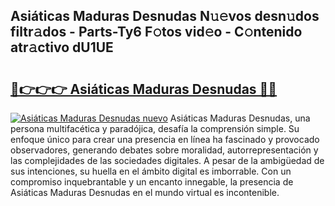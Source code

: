 ## Asiáticas Maduras Desnudas N𝚞𝚎vos desn𝚞dos filtr𝚊dos - Parts-Ty6 F𝚘tos vid𝚎o - C𝚘ntenido atr𝚊ctivo dU1UE

# <h2><a href="http://mb6vfnd.tromn.icu/?c=Asi%c3%a1ticas+Maduras+Desnudas">🔗👉👉👉 Asiáticas Maduras Desnudas 🔗🔗</a></h2>

[![Asiáticas Maduras Desnudas nuevo](https://i.imgur.com/pEAQMta.gif)](http://mb6vfnd.tromn.icu/?c=Asi%c3%a1ticas+Maduras+Desnudas)
Asiáticas Maduras Desnudas, una persona multifacética y paradójica, desafía la comprensión simple. Su enfoque único para crear una presencia en línea ha fascinado y provocado observadores, generando debates sobre moralidad, autorrepresentación y las complejidades de las sociedades digitales. A pesar de la ambigüedad de sus intenciones, su huella en el ámbito digital es imborrable. Con un compromiso inquebrantable y un encanto innegable, la presencia de Asiáticas Maduras Desnudas en el mundo virtual es incontenible.
